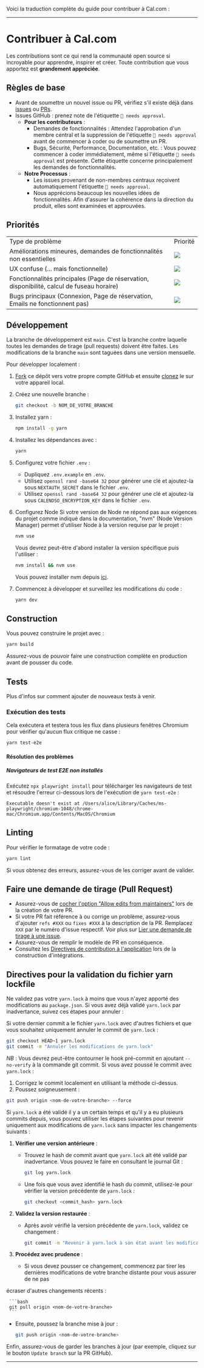 Voici la traduction complète du guide pour contribuer à Cal.com :

---

# Contribuer à Cal.com

Les contributions sont ce qui rend la communauté open source si incroyable pour apprendre, inspirer et créer. Toute contribution que vous apportez est **grandement appréciée**.

## Règles de base

- Avant de soumettre un nouvel issue ou PR, vérifiez s'il existe déjà dans [issues](https://github.com/calcom/cal.com/issues) ou [PRs](https://github.com/calcom/cal.com/pulls).
- Issues GitHub : prenez note de l'étiquette `🚨 needs approval`.
  - **Pour les contributeurs** :
    - Demandes de fonctionnalités : Attendez l'approbation d'un membre central et la suppression de l'étiquette `🚨 needs approval` avant de commencer à coder ou de soumettre un PR.
    - Bugs, Sécurité, Performance, Documentation, etc. : Vous pouvez commencer à coder immédiatement, même si l'étiquette `🚨 needs approval` est présente. Cette étiquette concerne principalement les demandes de fonctionnalités.
  - **Notre Processus** :
    - Les issues provenant de non-membres centraux reçoivent automatiquement l'étiquette `🚨 needs approval`.
    - Nous apprécions beaucoup les nouvelles idées de fonctionnalités. Afin d'assurer la cohérence dans la direction du produit, elles sont examinées et approuvées.

## Priorités

<table>
  <tr>
    <td>
      Type de problème
    </td>
    <td>
      Priorité
    </td>
  </tr>
  <tr>
    <td>
      Améliorations mineures, demandes de fonctionnalités non essentielles
    </td>
    <td>
      <a href="https://github.com/calcom/cal.com/issues?q=is:issue+is:open+sort:updated-desc+label:%22Low+priority%22">
        <img src="https://img.shields.io/badge/-Low%20Priority-green">
      </a>
    </td>
  </tr>
   <tr>
    <td>
      UX confuse (... mais fonctionnelle)
    </td>
    <td>
      <a href="https://github.com/calcom/cal.com/issues?q=is:issue+is:open+sort:updated-desc+label:%22Medium+priority%22">
        <img src="https://img.shields.io/badge/-Medium%20Priority-yellow">
      </a>
    </td>
  </tr>
  <tr>
    <td>
      Fonctionnalités principales (Page de réservation, disponibilité, calcul de fuseau horaire)
    </td>
    <td>
      <a href="https://github.com/calcom/cal.com/issues?q=is:issue+is:open+sort:updated-desc+label:%22High+priority%22">
        <img src="https://img.shields.io/badge/-High%20Priority-orange">
      </a>
    </td>
  </tr>
  <tr>
    <td>
      Bugs principaux (Connexion, Page de réservation, Emails ne fonctionnent pas)
    </td>
    <td>
      <a href="https://github.com/calcom/cal.com/issues?q=is:issue+is:open+sort:updated-desc+label:Urgent">
        <img src="https://img.shields.io/badge/-Urgent-red">
      </a>
    </td>
  </tr>
</table>

## Développement

La branche de développement est `main`. C'est la branche contre laquelle toutes les demandes de tirage (pull requests) doivent être faites. Les modifications de la branche `main` sont taguées dans une version mensuelle.

Pour développer localement :

1. [Fork](https://github.com/calcom/cal.com/fork/) ce dépôt vers votre propre compte GitHub et ensuite
   [clonez](https://help.github.com/articles/cloning-a-repository/) le sur votre appareil local.
2. Créez une nouvelle branche :

   ```sh
   git checkout -b NOM_DE_VOTRE_BRANCHE
   ```

3. Installez yarn :

   ```sh
   npm install -g yarn
   ```

4. Installez les dépendances avec :

   ```sh
   yarn
   ```

5. Configurez votre fichier `.env` :

   - Dupliquez `.env.example` en `.env`.
   - Utilisez `openssl rand -base64 32` pour générer une clé et ajoutez-la sous `NEXTAUTH_SECRET` dans le fichier `.env`.
   - Utilisez `openssl rand -base64 32` pour générer une clé et ajoutez-la sous `CALENDSO_ENCRYPTION_KEY` dans le fichier `.env`.

6. Configurez Node
   Si votre version de Node ne répond pas aux exigences du projet comme indiqué dans la documentation, "nvm" (Node Version Manager) permet d'utiliser Node à la version requise par le projet :

   ```sh
   nvm use
   ```

   Vous devrez peut-être d'abord installer la version spécifique puis l'utiliser :

   ```sh
   nvm install && nvm use
   ```

   Vous pouvez installer nvm depuis [ici](https://github.com/nvm-sh/nvm).

7. Commencez à développer et surveillez les modifications du code :

   ```sh
   yarn dev
   ```

## Construction

Vous pouvez construire le projet avec :

```bash
yarn build
```

Assurez-vous de pouvoir faire une construction complète en production avant de pousser du code.

## Tests

Plus d'infos sur comment ajouter de nouveaux tests à venir.

### Exécution des tests

Cela exécutera et testera tous les flux dans plusieurs fenêtres Chromium pour vérifier qu'aucun flux critique ne casse :

```sh
yarn test-e2e
```

#### Résolution des problèmes

##### Navigateurs de test E2E non installés

Exécutez `npx playwright install` pour télécharger les navigateurs de test et résoudre l'erreur ci-dessous lors de l'exécution de `yarn test-e2e` :

```
Executable doesn't exist at /Users/alice/Library/Caches/ms-playwright/chromium-1048/chrome-mac/Chromium.app/Contents/MacOS/Chromium
```

## Linting

Pour vérifier le formatage de votre code :

```sh
yarn lint
```

Si vous obtenez des erreurs, assurez-vous de les corriger avant de valider.

## Faire une demande de tirage (Pull Request)

- Assurez-vous de [cocher l'option "Allow edits from maintainers"](https://docs.github.com/en/pull-requests/collaborating-with-pull-requests/working-with-forks/allowing-changes-to-a-pull-request-branch-created-from-a-fork) lors de la création de votre PR.
- Si votre PR fait référence à ou corrige un problème, assurez-vous d'ajouter `refs #XXX` ou `fixes #XXX` à la description de la PR. Remplacez `XXX` par le numéro d'issue respectif. Voir plus sur [Lier une demande de tirage à une issue](https://docs.github.com/en/issues/tracking-your-work-with-issues/linking-a-pull-request-to-an-issue).
- Assurez-vous de remplir le modèle de PR en conséquence.
- Consultez les [Directives de contribution à l'application](./packages/app-store/CONTRIBUTING.md) lors de la construction d'intégrations.

## Directives pour la validation du fichier yarn lockfile

Ne validez pas votre `yarn.lock` à moins que vous n'ayez apporté des modifications au `package.json`. Si vous avez déjà validé `yarn.lock` par inadvertance, suivez ces étapes pour annuler :

Si votre dernier commit a le fichier `yarn.lock` avec d'autres fichiers et que vous souhaitez uniquement annuler le commit de `yarn.lock` :

   ```bash
   git checkout HEAD~1 yarn.lock
   git commit -m "Annuler les modifications de yarn.lock"
   ```

_NB_ : Vous devrez peut-être contourner le hook pré-commit en ajoutant `--no-verify` à la commande git commit.
Si vous avez poussé le commit avec `yarn.lock` :

   1. Corrigez le commit localement en utilisant la méthode ci-dessus.
   2. Poussez soigneusement :

   ```bash
   git push origin <nom-de-votre-branche> --force
   ```

Si `yarn.lock` a été validé il y a un certain temps et qu'il y a eu plusieurs commits depuis, vous pouvez utiliser les étapes suivantes pour revenir uniquement aux modifications de `yarn.lock` sans impacter les changements suivants :

1. **Vérifier une version antérieure** :
   - Trouvez le hash de commit avant que `yarn.lock` ait été validé par inadvertance. Vous pouvez le faire en consultant le journal Git :

     ```bash
     git log yarn.lock
     ```

   - Une fois que vous avez identifié le hash du commit, utilisez-le pour vérifier la version précédente de `yarn.lock` :

     ```bash
     git checkout <commit_hash> yarn.lock
     ```

2. **Validez la version restaurée** :
   - Après avoir vérifié la version précédente de `yarn.lock`, validez ce changement :

     ```bash
     git commit -m "Revenir à yarn.lock à son état avant les modifications non intentionnelles"
     ```

3. **Procédez avec prudence** :
   - Si vous devez pousser ce changement, commencez par tirer les dernières modifications de votre branche distante pour vous assurer de ne pas

 écraser d'autres changements récents :

     ```bash
     git pull origin <nom-de-votre-branche>
     ```

   - Ensuite, poussez la branche mise à jour :

     ```bash
     git push origin <nom-de-votre-branche>
     ```

Enfin, assurez-vous de garder les branches à jour (par exemple, cliquez sur le bouton `Update branch` sur la PR GitHub).

---